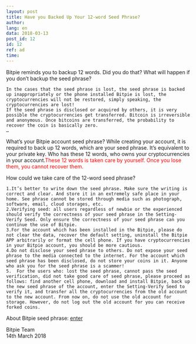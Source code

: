 ```yaml
---
layout: post
title: Have you Backed Up Your 12-word Seed Phrase?
author: 
lang: en
data: 2018-03-13
post_id: 12
id: 12
ref: ad
time: 
---
```


Bitpie reminds you to backup 12 words. Did you do that? What will happen if you don’t backup the seed phrase?
```
In the cases that the seed phrase is lost, the seed phrase is backed up inappropriately or the phone installed Bitpie is lost, the cryptocurrencies will not be restored, simply speaking, the cryptocurrencies are lost!
If the seed phrase is disclosed or acquired by others, it is very possible the cryptocurrencies get transferred. Bitcoin is irreversible and anonymous. Once bitcoins are transferred, the probability to recover the coin is basically zero.
…
```

What’s your Bitpie account seed phrase?
While creating your account, it is required to back up 12 words, which are your seed phrase. It’s equivalent to your private key. Who has these 12 words, who owns your cryptocurrencies in your account.<span style="color:red">These 12 words is taken care by yourself. Once you lose them, you cannot recover them.</span>

How could we take care of the 12-word seed phrase?
```
1.It’s better to write down the seed phrase. Make sure the writing is correct and clear. And store it in an extremely safe place in your home. See phrase cannot be stored through media such as photograph, software, email, cloud storages, etc.
2.Verifying seed: all users regardless of newbie or the experienced should verify the correctness of your seed phrase in the Setting-Verify Seed. Only ensure the correctness of your seed phrase can you continue the use of Bitpie.
3.For the account which has been installed in the Bitpie, please do not clear the data, recover the default setting, uninstall the Bitpie APP arbitrarily or format the cell phone. If you have cryptocurrencies in your Bitpie account, you should be more cautious.
4.Do not disclose your seed phrase to others. Do not expose your seed phrase to the media connected to the internet. For the account which seed phrase has been disclosed, do not store your coins in it. Anyone who ask you for the seed phrase is a scammer!
5.	For the users who: lost the seed phrase, cannot pass the seed verification, did not take good care of seed phrase, please proceed as follows: find another cell phone, download and install Bitpie, back up the new seed phrase of the account, enter the Setting-Verify Seed to verify it, and transfer all the cryptocurrencies from the old account to the new account. From now on, do not use the old account for storage. However, do not log out the old account for you can receive forked coins.
```


About Bitpie seed phrase: <a href="http://docs.bitpie.com/en/latest/RegisterAndRecover/index.html">enter</a>




Bitpie Team<br/>
14th March 2018
